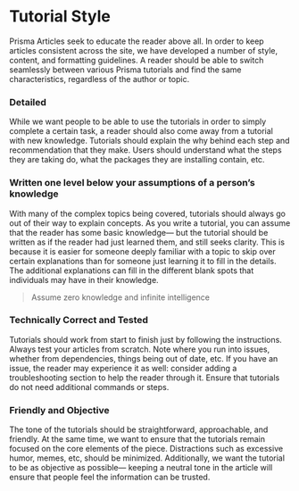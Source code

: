 # Tutorial Style

Prisma Articles seek to educate the reader above all. In order to keep articles consistent across the site, we have developed a number of style, content, and formatting guidelines. A reader should be able to switch seamlessly between various Prisma tutorials and find the same characteristics, regardless of the author or topic.

### Detailed

While we want people to be able to use the tutorials in order to simply complete a certain task, a reader should also come away from a tutorial with new knowledge. Tutorials should explain the why behind each step and recommendation that they make. Users should understand what the steps they are taking do, what the packages they are installing contain, etc.

### Written one level below your assumptions of a person’s knowledge

With many of the complex topics being covered, tutorials should always go out of their way to explain concepts. As you write a tutorial, you can assume that the reader has some basic knowledge— but the tutorial should be written as if the reader had just learned them, and still seeks clarity. This is because it is easier for someone deeply familiar with a topic to skip over certain explanations than for someone just learning it to fill in the details. The additional explanations can fill in the different blank spots that individuals may have in their knowledge.

> Assume zero knowledge and infinite intelligence

### Technically Correct and Tested

Tutorials should work from start to finish just by following the instructions. Always test your articles from scratch. Note where you run into issues, whether from dependencies, things being out of date, etc. If you have an issue, the reader may experience it as well: consider adding a troubleshooting section to help the reader through it. Ensure that tutorials do not need additional commands or steps.

### Friendly and Objective

The tone of the tutorials should be straightforward, approachable, and friendly. At the same time, we want to ensure that the tutorials remain focused on the core elements of the piece. Distractions such as excessive humor, memes, etc, should be minimized. Additionally, we want the tutorial to be as objective as possible— keeping a neutral tone in the article will ensure that people feel the information can be trusted.

